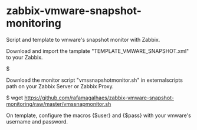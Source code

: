 # zabbix-vmware-snapshot-monitoring
Script and template to vmware's snapshot monitor with Zabbix.

Download and import the tamplate "TEMPLATE_VMWARE_SNAPSHOT.xml" to your Zabbix.

$

Download the monitor script "vmssnapshotmonitor.sh" in externalscripts path on your Zabbix Server or Zabbix Proxy.

$ wget https://github.com/rafamagalhaes/zabbix-vmware-snapshot-monitoring/raw/master/vmssnapmonitor.sh

On template, configure the macros {$user} and {$pass} with your vmware's username and password.
